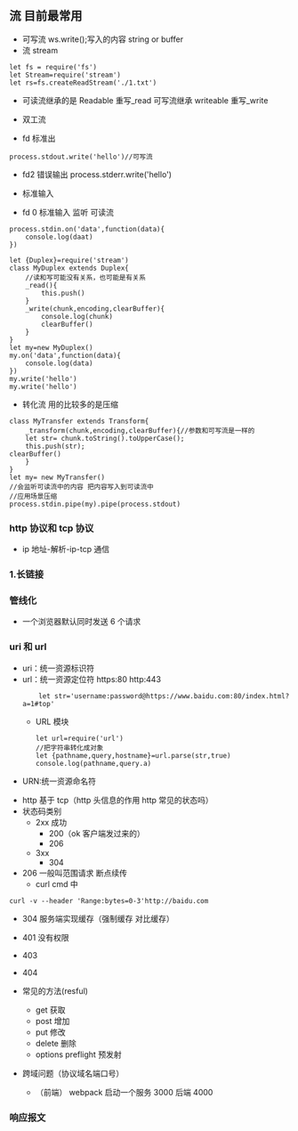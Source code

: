 ## 流 目前最常用

* 可写流 ws.write();写入的内容 string or buffer
* 流 stream

```
let fs = require('fs')
let Stream=require('stream')
let rs=fs.createReadStream('./1.txt')
```

* 可读流继承的是 Readable 重写\_read 可写流继承 writeable 重写\_write

* 双工流
* fd 标准出

```
process.stdout.write('hello')//可写流
```

* fd2 错误输出
  process.stderr.write('hello')
* 标准输入

* fd 0 标准输入 监听 可读流

```
process.stdin.on('data',function(data){
    console.log(daat)
})
```

```
let {Duplex}=require('stream')
class MyDuplex extends Duplex{
    //读和写可能没有关系，也可能是有关系
    _read(){
        this.push()
    }
    _write(chunk,encoding,clearBuffer){
        console.log(chunk)
        clearBuffer()
    }
}
let my=new MyDuplex()
my.on('data',function(data){
    console.log(data)
})
my.write('hello')
my.write('hello')
```

* 转化流 用的比较多的是压缩

```
class MyTransfer extends Transform{
    _transform(chunk,encoding,clearBuffer){//参数和可写流是一样的
    let str= chunk.toString().toUpperCase();
    this.push(str);
clearBuffer()
    }
}
let my= new MyTransfer()
//会监听可读流中的内容 把内容写入到可读流中
//应用场景压缩
process.stdin.pipe(my).pipe(process.stdout)
```

### http 协议和 tcp 协议

* ip 地址-解析-ip-tcp 通信

### 1.长链接

### 管线化

* 一个浏览器默认同时发送 6 个请求

### uri 和 url

* uri：统一资源标识符
* url：统一资源定位符
  https:80
  http:443
  ```
      let str='username:password@https://www.baidu.com:80/index.html?a=1#top'
  ```
  * URL 模块
    ```
    let url=require('url')
    //把字符串转化成对象
    let {pathname,query,hostname}=url.parse(str,true)
    console.log(pathname,query.a)
    ```
* URN:统一资源命名符

- http 基于 tcp（http 头信息的作用 http 常见的状态吗）
- 状态码类别
  * 2xx 成功
    * 200（ok 客户端发过来的）
    * 206
  - 3xx
    * 304
- 206 一般叫范围请求 断点续传
  * curl
    cmd 中

```
curl -v --header 'Range:bytes=0-3'http://baidu.com
```

* 304 服务端实现缓存（强制缓存 对比缓存）
* 401 没有权限
* 403
* 404
* 常见的方法(resful)

  * get 获取
  * post 增加
  * put 修改
  * delete 删除
  * options preflight 预发射

* 跨域问题（协议域名端口号）
  * （前端） webpack 启动一个服务 3000 后端 4000

### 响应报文
